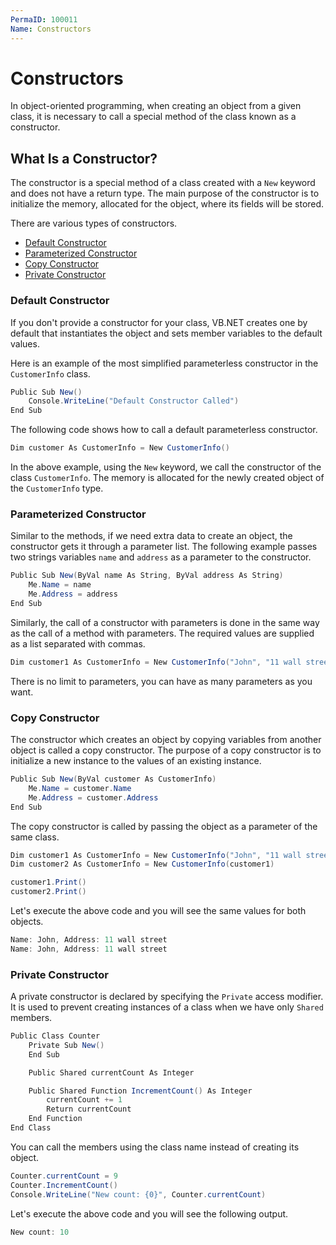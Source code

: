 ```yaml
---
PermaID: 100011
Name: Constructors
---
```


# Constructors

In object-oriented programming, when creating an object from a given class, it is necessary to call a special method of the class known as a constructor.

## What Is a Constructor?

The constructor is a special method of a class created with a `New` keyword and does not have a return type. The main purpose of the constructor is to initialize the memory, allocated for the object, where its fields will be stored.

There are various types of constructors.

 - [Default Constructor](#default-constructor)
 - [Parameterized Constructor](#parameterized-constructor)
 - [Copy Constructor](#copy-constructor)
 - [Private Constructor](#private-constructor)

### Default Constructor

If you don't provide a constructor for your class, VB.NET creates one by default that instantiates the object and sets member variables to the default values.

Here is an example of the most simplified parameterless constructor in the `CustomerInfo` class.

```csharp
Public Sub New()
    Console.WriteLine("Default Constructor Called")
End Sub
```

The following code shows how to call a default parameterless constructor.

```csharp
Dim customer As CustomerInfo = New CustomerInfo()
```

In the above example, using the `New` keyword, we call the constructor of the class `CustomerInfo`. The memory is allocated for the newly created object of the `CustomerInfo` type.

### Parameterized Constructor

Similar to the methods, if we need extra data to create an object, the constructor gets it through a parameter list. The following example passes two strings variables `name` and `address` as a parameter to the constructor.

```csharp
Public Sub New(ByVal name As String, ByVal address As String)
    Me.Name = name
    Me.Address = address
End Sub
```

Similarly, the call of a constructor with parameters is done in the same way as the call of a method with parameters. The required values are supplied as a list separated with commas.

```csharp
Dim customer1 As CustomerInfo = New CustomerInfo("John", "11 wall street")
```

There is no limit to parameters, you can have as many parameters as you want.

### Copy Constructor

The constructor which creates an object by copying variables from another object is called a copy constructor. The purpose of a copy constructor is to initialize a new instance to the values of an existing instance.

```csharp
Public Sub New(ByVal customer As CustomerInfo)
    Me.Name = customer.Name
    Me.Address = customer.Address
End Sub
```

The copy constructor is called by passing the object as a parameter of the same class.

```csharp
Dim customer1 As CustomerInfo = New CustomerInfo("John", "11 wall street")
Dim customer2 As CustomerInfo = New CustomerInfo(customer1)

customer1.Print()
customer2.Print()
```

Let's execute the above code and you will see the same values for both objects.

```csharp
Name: John, Address: 11 wall street
Name: John, Address: 11 wall street
```

### Private Constructor

A private constructor is declared by specifying the `Private` access modifier. It is used to prevent creating instances of a class when we have only `Shared` members. 

```csharp
Public Class Counter
    Private Sub New()
    End Sub

    Public Shared currentCount As Integer

    Public Shared Function IncrementCount() As Integer
        currentCount += 1
        Return currentCount
    End Function
End Class
```

You can call the members using the class name instead of creating its object.

```csharp
Counter.currentCount = 9
Counter.IncrementCount()
Console.WriteLine("New count: {0}", Counter.currentCount)
```

Let's execute the above code and you will see the following output.

```csharp
New count: 10
```
